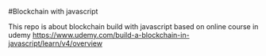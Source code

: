 #Blockchain with javascript

This repo is about blockchain build with javascript based on online course in udemy https://www.udemy.com/build-a-blockchain-in-javascript/learn/v4/overview
